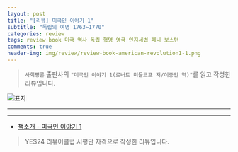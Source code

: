 ```yaml
---  
layout: post  
title: "[리뷰] 미국인 이야기 1"  
subtitle: "독립의 여명 1763~1770"  
categories: review  
tags: review book 미국 역사 독립 혁명 영국 인지세법 페니 보스턴     
comments: true  
header-img: img/review/review-book-american-revolution1-1.png
---  
```

  
> `사회평론` 출판사의 `"미국인 이야기 1(로버트 미들코프 저/이종인 역)"`를 읽고 작성한 리뷰입니다.  

![표지](https://theorydb.github.io/assets/img/review/review-book-american-revolution1-1.png)  

---

> 


---

* [책소개 - 미국인 이야기 1](http://www.yes24.com/Product/Goods/106175793)

> YES24 리뷰어클럽 서평단 자격으로 작성한 리뷰입니다.
